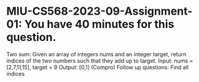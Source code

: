 # MIU-CS568-2023-09-Assignment-01: You have 40 minutes for this question.
Two sum: Given an array of integers nums and an integer target, return indices of the two numbers such that they add up to target. 
Input: nums = [2,7,11,15], target = 9 Output: [0,1] 
(Compro) Follow up questions: Find all indices
